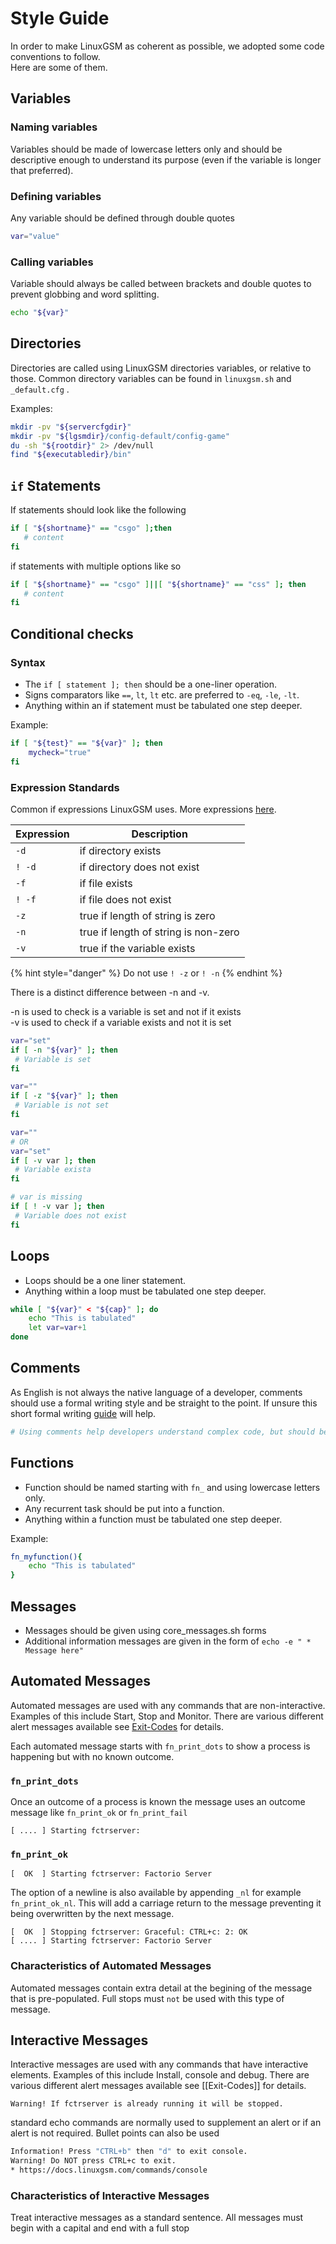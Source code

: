 # Style Guide

In order to make LinuxGSM as coherent as possible, we adopted some code conventions to follow.\
Here are some of them.

## Variables

### Naming variables

Variables should be made of lowercase letters only and should be descriptive enough to understand its purpose (even if the variable is longer that preferred).

### Defining variables

Any variable should be defined through double quotes

```bash
var="value"
```

### Calling variables

Variable should always be called between brackets and double quotes to prevent globbing and word splitting.

```bash
echo "${var}"
```

## Directories

Directories are called using LinuxGSM directories variables, or relative to those. Common directory variables can be found in `linuxgsm.sh` and `_default.cfg` .

Examples:

```bash
mkdir -pv "${servercfgdir}"
mkdir -pv "${lgsmdir}/config-default/config-game"
du -sh "${rootdir}" 2> /dev/null
find "${executabledir}/bin"
```

## `if` Statements

If statements should look like the following

```bash
if [ "${shortname}" == "csgo" ];then
   # content
fi
```

if statements with multiple options like so

```bash
if [ "${shortname}" == "csgo" ]||[ "${shortname}" == "css" ]; then
   # content
fi
```

## Conditional checks

### Syntax

-   The `if [ statement ]; then` should be a one-liner operation.
-   Signs comparators like `==`, `lt`, `lt` etc. are preferred to `-eq`, `-le`, `-lt`.
-   Anything within an if statement must be tabulated one step deeper.

Example:

```bash
if [ "${test}" == "${var}" ]; then
    mycheck="true"
fi
```

### Expression Standards

Common if expressions LinuxGSM uses. More expressions [here](http://tldp.org/LDP/Bash-Beginners-Guide/html/sect_07_01.html).

| Expression | Description                          |
| ---------- | ------------------------------------ |
| `-d`       | if directory exists                  |
| `! -d`     | if directory does not exist          |
| `-f`       | if file exists                       |
| `! -f`     | if file does not exist               |
| `-z`       | true if length of string is zero     |
| `-n`       | true if length of string is non-zero |
| `-v`       | true if the variable exists          |

{% hint style="danger" %}
Do not use `! -z` or `! -n`
{% endhint %}

There is a distinct difference between -n and -v.

\-n is used to check is a variable is set and not if it exists\
\-v is used to check if a variable exists and not it is set

```bash
var="set"
if [ -n "${var}" ]; then
 # Variable is set
fi
```

```bash
var=""
if [ -z "${var}" ]; then
 # Variable is not set
fi
```

```bash
var=""
# OR
var="set"
if [ -v var ]; then
 # Variable exista
fi
```

```bash
# var is missing
if [ ! -v var ]; then
 # Variable does not exist
fi
```

## Loops

-   Loops should be a one liner statement.
-   Anything within a loop must be tabulated one step deeper.

```bash
while [ "${var}" < "${cap}" ]; do
    echo "This is tabulated"
    let var=var+1
done
```

## Comments

As English is not always the native language of a developer, comments should use a formal writing style and be straight to the point. If unsure this short formal writing [guide](http://www2.ivcc.edu/rambo/tip_formal_writing_voice.htm) will help.

```bash
# Using comments help developers understand complex code, but should be used sparingly.
```

## Functions

-   Function should be named starting with `fn_` and using lowercase letters only.
-   Any recurrent task should be put into a function.
-   Anything within a function must be tabulated one step deeper.

Example:

```bash
fn_myfunction(){
    echo "This is tabulated"
}
```

## Messages

-   Messages should be given using core_messages.sh forms
-   Additional information messages are given in the form of `echo -e " * Message here"`

## Automated Messages

Automated messages are used with any commands that are non-interactive. Examples of this include Start, Stop and Monitor. There are various different alert messages available see [Exit-Codes](../technical/exit-codes.md) for details.

Each automated message starts with `fn_print_dots` to show a process is happening but with no known outcome.

### `fn_print_dots`

Once an outcome of a process is known the message uses an outcome message like `fn_print_ok` or `fn_print_fail`

```text
[ .... ] Starting fctrserver:
```

### `fn_print_ok`

```text
[  OK  ] Starting fctrserver: Factorio Server
```

The option of a newline is also available by appending `_nl` for example `fn_print_ok_nl`. This will add a carriage return to the message preventing it being overwritten by the next message.

```text
[  OK  ] Stopping fctrserver: Graceful: CTRL+c: 2: OK
[ .... ] Starting fctrserver: Factorio Server
```

### Characteristics of Automated Messages

Automated messages contain extra detail at the begining of the message that is pre-populated. Full stops must `not` be used with this type of message.

## Interactive Messages

Interactive messages are used with any commands that have interactive elements. Examples of this include Install, console and debug. There are various different alert messages available see \[\[Exit-Codes]] for details.

```text
Warning! If fctrserver is already running it will be stopped.
```

standard echo commands are normally used to supplement an alert or if an alert is not required. Bullet points can also be used

```bash
Information! Press "CTRL+b" then "d" to exit console.
Warning! Do NOT press CTRL+c to exit.
* https://docs.linuxgsm.com/commands/console
```

### Characteristics of Interactive Messages

Treat interactive messages as a standard sentence. All messages must begin with a capital and end with a full stop
